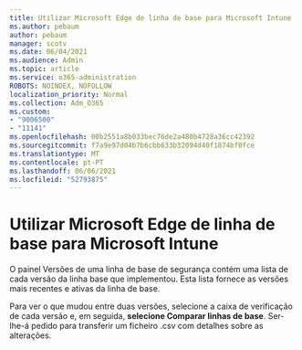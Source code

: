 ```yaml
---
title: Utilizar Microsoft Edge de linha de base para Microsoft Intune
ms.author: pebaum
author: pebaum
manager: scotv
ms.date: 06/04/2021
ms.audience: Admin
ms.topic: article
ms.service: o365-administration
ROBOTS: NOINDEX, NOFOLLOW
localization_priority: Normal
ms.collection: Adm_O365
ms.custom:
- "9006500"
- "11141"
ms.openlocfilehash: 00b2551a8b033bec76de2a480b4728a36cc42392
ms.sourcegitcommit: f7a9e97d04b7b6cbb633b32094d40f1874bf0fce
ms.translationtype: MT
ms.contentlocale: pt-PT
ms.lasthandoff: 06/06/2021
ms.locfileid: "52793875"
---
```

# <a name="use-microsoft-edge-baseline-settings-for-microsoft-intune"></a>Utilizar Microsoft Edge de linha de base para Microsoft Intune

O painel Versões de uma linha de base de segurança contém uma lista de cada versão da linha base que implementou. Esta lista fornece as versões mais recentes e ativas da linha de base.

Para ver o que mudou entre duas versões, selecione a caixa de verificação de cada versão e, em seguida, **selecione Comparar linhas de base**. Ser-lhe-á pedido para transferir um ficheiro .csv com detalhes sobre as alterações.